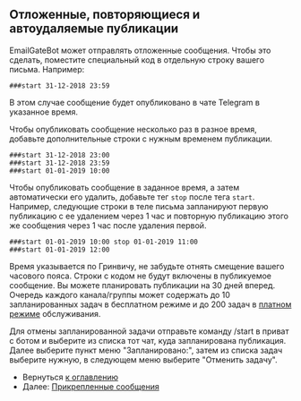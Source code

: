 ## Отложенные, повторяющиеся и автоудаляемые публикации

EmailGateBot может отправлять отложенные сообщения. Чтобы это сделать, поместите специальный код в отдельную строку вашего письма. Например:

```
###start 31-12-2018 23:59
```

В этом случае сообщение будет опубликовано в чате Telegram в указанное время.

Чтобы опубликовать сообщение несколько раз в разное время, добавьте дополнительные строки с нужным временем публикации.

```
###start 31-12-2018 23:00
###start 31-12-2018 23:59
###start 01-01-2019 10:00
```

Чтобы опубликовать сообщение в заданное время, а затем автоматически его удалить, добавьте тег `stop` после тега `start`.
Например, следующие строки в теле письма запланируют первую публикацию с ее удалением через 1 час
и повторную публикацию этого же сообщения через 1 час после удаления первой.

```
###start 01-01-2019 10:00 stop 01-01-2019 11:00
###start 01-01-2019 12:00
```

Время указывается по Гринвичу, не забудьте отнять смещение вашего часового пояса.
Строки с кодом не будут включены в публикуемое сообщение.
Вы можете планировать публикации на 30 дней вперед.
Очередь каждого канала/группы может содержать до 10 запланированных задач в бесплатном режиме и до 200 задач в [платном режиме](paid_and_free.md) обслуживания.

Для отмены запланированной задачи отправьте команду /start в приват с ботом и выберите из списка тот чат, куда запланирована публикация.
Далее выберите пункт меню "Запланировано:", затем из списка задач выберите нужную, в следующем меню выберите "Отменить задачу".

- Вернуться [к оглавлению](guide.md)
- Далее: [Прикрепленные сообщения](pinned.md)
